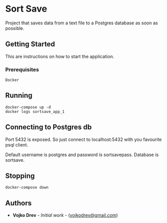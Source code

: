 # Sort Save

Project that saves data from a text file to a Postgres database as soon as possible.

## Getting Started

This are instructions on how to start the application.

### Prerequisites

```
Docker
```

## Running

```
docker-compose up -d
docker logs sortsave_app_1
```

## Connecting to Postgres db

Port 5432 is exposed. So just connect to localhost:5432 with you favourite psql client.

Default username is postgres and password is sortsavepass. Database is sortsave.

## Stopping

```
docker-compose down
```

## Authors

* **Vojko Drev** - *Initial work* - (vojkodrev@gmail.com)
